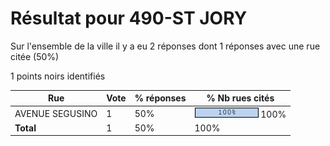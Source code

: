 # Résultat pour 490-ST JORY

Sur l'ensemble de la ville il y a eu 2 réponses dont 1 réponses avec une rue citée (50%)

1 points noirs identifiés

| Rue | Vote | % réponses | % Nb rues cités|
|-----|------|------------|----------------|
| AVENUE SEGUSINO | 1 | 50% | <img src="../../img/bar_100.gif" />&nbsp;100%|
| **Total** | 1 | 50% | 100%|
